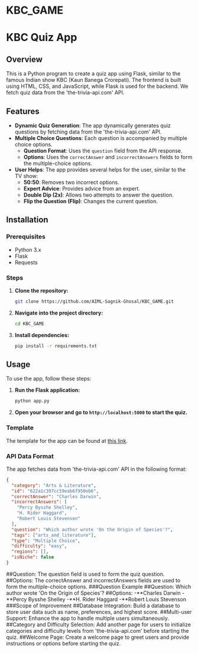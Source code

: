 # KBC_GAME
# KBC Quiz App

## Overview
This is a Python program to create a quiz app using Flask, similar to the famous Indian show KBC (Kaun Banega Crorepati). The frontend is built using HTML, CSS, and JavaScript, while Flask is used for the backend. We fetch quiz data from the 'the-trivia-api.com' API.

## Features
- **Dynamic Quiz Generation**: The app dynamically generates quiz questions by fetching data from the 'the-trivia-api.com' API. 
- **Multiple Choice Questions**: Each question is accompanied by multiple choice options.
  - **Question Format**: Uses the `question` field from the API response.
  - **Options**: Uses the `correctAnswer` and `incorrectAnswers` fields to form the multiple-choice options.
- **User Helps**: The app provides several helps for the user, similar to the TV show:
  - **50:50**: Removes two incorrect options.
  - **Expert Advice**: Provides advice from an expert.
  - **Double Dip (2x)**: Allows two attempts to answer the question.
  - **Flip the Question (Flip)**: Changes the current question.

## Installation

### Prerequisites
- Python 3.x
- Flask
- Requests

### Steps
1. **Clone the repository:**
    ```sh
    git clone https://github.com/AIML-Sagnik-Ghosal/KBC_GAME.git
    ```
2. **Navigate into the project directory:**
    ```sh
    cd KBC_GAME
    ```
3. **Install dependencies:**
    ```sh
    pip install -r requirements.txt
    ```

## Usage
To use the app, follow these steps:

1. **Run the Flask application:**
    ```sh
    python app.py
    ```
2. **Open your browser and go to `http://localhost:5000` to start the quiz.**

### Template
The template for the app can be found at [this link](https://codepen.io/21_Sagnik-Ghosal/pen/RwmzvRg).

### API Data Format
The app fetches data from 'the-trivia-api.com' API in the following format:
```json
{
  "category": "Arts & Literature",
  "id": "622a1c397cc59eab6f950eb6",
  "correctAnswer": "Charles Darwin",
  "incorrectAnswers": [
    "Percy Bysshe Shelley",
    "H. Rider Haggard",
    "Robert Louis Stevenson"
  ],
  "question": "Which author wrote 'On the Origin of Species'?",
  "tags": ["arts_and_literature"],
  "type": "Multiple Choice",
  "difficulty": "easy",
  "regions": [],
  "isNiche": false
}
```
##Question: The question field is used to form the quiz question.
##Options: The correctAnswer and incorrectAnswers fields are used to form the multiple-choice options.
###Question Example
##Question: Which author wrote 'On the Origin of Species'?
##Options:
-**Charles Darwin
-**Percy Bysshe Shelley
-**H. Rider Haggard
-**Robert Louis Stevenson
###Scope of Improvement
##Database Integration: Build a database to store user data such as name, preferences, and highest score.
##Multi-user Support: Enhance the app to handle multiple users simultaneously.
##Category and Difficulty Selection: Add another page for users to initialize categories and difficulty levels from 'the-trivia-api.com' before starting the quiz.
##Welcome Page: Create a welcome page to greet users and provide instructions or options before starting the quiz.
